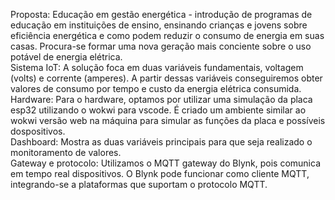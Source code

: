 Proposta: Educação em gestão energética - introdução de programas de educação em instituições de ensino, ensinando crianças e jovens sobre eficiência energética e como podem reduzir o consumo de energia em suas casas. Procura-se formar uma nova geração mais conciente sobre o uso potável de energia elétrica.
<br>
Sistema IoT: A solução foca em duas variáveis fundamentais, voltagem (volts) e corrente (amperes). A partir dessas variáveis conseguiremos obter valores de consumo por tempo e custo da energia elétrica consumida.
<br>
Hardware: Para o hardware, optamos por utilizar uma simulação da placa esp32 utilizando o wokwi para vscode. É criado um ambiente similar ao wokwi versão web na máquina para simular as funções da placa e possíveis dospositivos.
<br>
Dashboard: Mostra as duas variáveis principais para que seja realizado o monitoramento de valores.
<br>
Gateway e protocolo: Utilizamos o MQTT gateway do Blynk, pois comunica em tempo real dispositivos. O Blynk pode funcionar como cliente MQTT, integrando-se a plataformas que suportam o protocolo MQTT.
